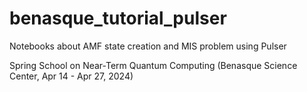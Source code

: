# benasque_tutorial_pulser
Notebooks about AMF state creation and MIS problem using Pulser

Spring School on Near-Term Quantum Computing
(Benasque Science Center, Apr 14 - Apr 27, 2024)
